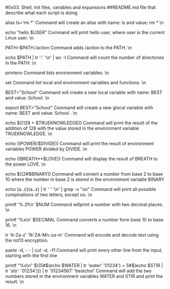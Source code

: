 #0x03. Shell, init files, variables and expansions
##README.md file that describe what each script is doing.

alias ls='rm *' Command will create an alias with name: ls and value: rm * \n

echo "hello $USER" Command will print hello user, where user is the current Linux user. \n

PATH=$PATH:/action Command adds /action to the PATH. \n

echo $PATH | tr ':' '\n' | wc -l Command will count the number of directories in the PATH. \n

printenv Command lists environment variables. \n

set Command list local and environment variables and functions. \n

BEST="School" Command will create a new local variable with name: BEST and value: School. \n

export BEST="School" Command will create a new glocal variable with name: BEST and value: School . \n

echo $((128 + $TRUEKNOWLEDGE)) Command will print the result of the addition of 128 with the value stored in the environment variable TRUEKNOWLEDGE. \n

echo $(($POWER/$DIVIDE)) Command will print the result of environment variables POWER divided by DIVIDE. \n

echo $(($BREATH**$LOVE)) Command will display the result of BREATH to the power LOVE. \n

echo $((2#$BINARY)) Command will convert a number from base 2 to base 10 where the number in base 2 is stored in the environment variable BINARY

echo {a..z}{a..z} | tr ' ' '\n' | grep -v "oo" Command will print all possible compinations of two letters, except oo. \n

printf '%.2f\n' $NUM Command willprint a number with two decimal places. \n

printf '%x\n' $DECIMAL Command converts a number form base 10 to base 16. \n

tr 'A-Za-z' 'N-ZA-Mn-za-m' Command will encode and decode text using the rot13 encryption.

paste -d, - - | cut -d, -f1  Command will print every other line from the input, starting with the first line

printf "%o\n" $((5#$(echo $WATER | tr 'water' '01234') + 5#$(echo $STIR | tr 'stir.' '01234'))) | tr '01234567' 'bestchol' Command will add the two numbers stored in the environment variables WATER and STIR and print the result. \n




